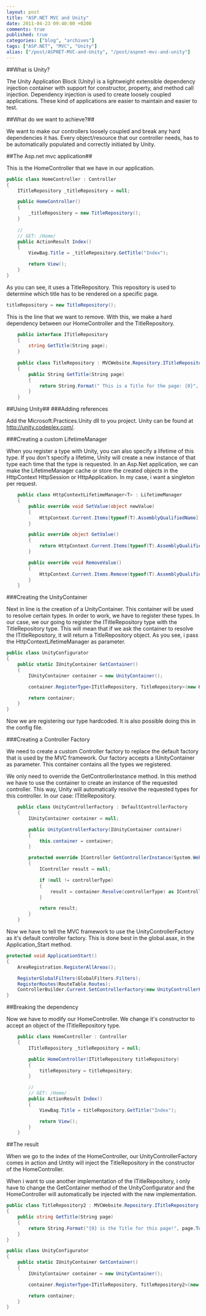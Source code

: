 ```yaml
---
layout: post
title: "ASP.NET MVC and Unity"
date: 2011-04-23 09:40:00 +0200
comments: true
published: true
categories: ["blog", "archives"]
tags: ["ASP.NET", "MVC", "Unity"]
alias: ["/post/ASPNET-MVC-and-Unity", "/post/aspnet-mvc-and-unity"]
---
```

##What is Unity?

The Unity Application Block (Unity) is a lightweight extensible dependency injection container with support for constructor, property, and method call injection. Dependency injection is used to create loosely coupled applications. These kind of applications are easier to maintain and easier to test.

##What do we want to achieve?##

We want to make our controllers loosely coupled and break any hard dependencies it has. Every object/resource that our controller needs, has to be automatically populated and correctly initiated by Unity.


##The Asp.net mvc application##

This is the HomeController that we have in our application.

```csharp
public class HomeController : Controller
{
    ITitleRepository _titleRepository = null;

    public HomeController()
    {
        _titleRepository = new TitleRepository();
    }
    
    //
    // GET: /Home/
    public ActionResult Index()
    {
        ViewBag.Title = _titleRepository.GetTitle("Index");

        return View();
    }
}
```

As you can see, it uses a TitleRepository. This repository is used to determine which title has to be rendered on a specific page.

```csharp
titleRepository = new TitleRepository();
```

This is the line that we want to remove. With this, we make a hard dependency between our HomeController and the TitleRepository.

```csharp
    public interface ITitleRepository
    {
        string GetTitle(String page);
    }
 
    public class TitleRepository : MVCWebsite.Repository.ITitleRepository
    {
        public String GetTitle(String page)
        {
            return String.Format(" This is a Title for the page: {0}", page);
        }
    }
```

##Using Unity##
###Adding references

Add the Microsoft.Practices.Unity dll to you project. Unity can be found at http://unity.codeplex.com/.

###Creating a custom LifetimeManager

When you register a type with Unity, you can also specify a lifetime of this type. If you don't specify a lifetime, Unity will create a new instance of that type each time that the type is requested. In an Asp.Net application, we can make the LifetimeManager cache or store the created objects in the HttpContext HttpSession or HttpApplication. In my case, i want a singleton per request.

```csharp
    public class HttpContextLifetimeManager<T> : LifetimeManager
    {
        public override void SetValue(object newValue)
        {
            HttpContext.Current.Items[typeof(T).AssemblyQualifiedName] = newValue;
        }

        public override object GetValue()
        {
            return HttpContext.Current.Items[typeof(T).AssemblyQualifiedName];
        }

        public override void RemoveValue()
        {
            HttpContext.Current.Items.Remove(typeof(T).AssemblyQualifiedName);
        }  
    }
```


###Creating the UnityContainer

Next in line is the creation of a UnityContainer. This container will be used to resolve certain types. In order to work, we have to register these types. In our case, we our going to register the ITitleRepository type with the TitleRepository type. This will mean that if we ask the container to resolve the ITitleRepository, it will return a TitleRepository object. As you see, i pass the HttpContextLifetimeManager as parameter.

```csharp
public class UnityConfigurator
{
    public static IUnityContainer GetContainer()
    {
        IUnityContainer container = new UnityContainer();

        container.RegisterType<ITitleRepository, TitleRepository>(new HttpContextLifetimeManager<ITitleRepository>());

        return container;
    }
}
```

Now we are registering our type hardcoded. It is also possible doing this in the config file.

###Creating a Controller Factory

We need to create a custom Controller factory to replace the default factory that is used by the MVC framework. Our factory accepts a IUnityContainer as parameter. This container contains all the types we registered.

We only need to override the GetControllerInstance method. In this method we have to use the container to create an instance of the requested controller. This way, Unity will automatically resolve the requested types for this controller. In our case: ITitleRepository.

```csharp
    public class UnityControllerFactory : DefaultControllerFactory
    {
        IUnityContainer container = null;

        public UnityControllerFactory(IUnityContainer container)
        {
            this.container = container;
        }

        protected override IController GetControllerInstance(System.Web.Routing.RequestContext requestContext, Type controllerType)
        {
            IController result = null;

            if (null != controllerType)
            {
                result = container.Resolve(controllerType) as IController;
            }

            return result;
        }
    }
```

Now we have to tell the MVC framework to use the UnityControllerFactory as it's default controller factory. This is done best in the global.asax, in the Application_Start method.

```csharp
protected void ApplicationStart()
{
    AreaRegistration.RegisterAllAreas();

    RegisterGlobalFilters(GlobalFilters.Filters);
    RegisterRoutes(RouteTable.Routes);
    ControllerBuilder.Current.SetControllerFactory(new UnityControllerFactory(UnityConfigurator.GetContainer()));
}
```

##Breaking the dependency

Now we have to modify our HomeController. We change it's constructor to accept an object of the ITitleRepository type.

```csharp
    public class HomeController : Controller
    {
        ITitleRepository _titleRepository = null;

        public HomeController(ITitleRepository titleRepository)
        {
            titleRepository = titleRepository;
        }

        //
        // GET: /Home/
        public ActionResult Index()
        {
            ViewBag.Title = titleRepository.GetTitle("Index");

            return View();
        }
    }
```


##The result

When we go to the index of the HomeController, our UnityControllerFactory comes in action and Untity will inject the TitleRepository in the constructor of the HomeController.

When i want to use another implementation of the ITitleRepository, i only have to change the GetContainer method of the UnityConfigurator and the HomeController will automatically be injected with the new implementation.

```csharp
public class TitleRepository2 : MVCWebsite.Repository.ITitleRepository
{
    public string GetTitle(String page)
    {
        return String.Format("{0} is the Title for this page!", page.ToUpper());
    }
}

public class UnityConfigurator
{
    public static IUnityContainer GetContainer()
    {
        IUnityContainer container = new UnityContainer();

        container.RegisterType<ITitleRepository, TitleRepository2>(new HttpContextLifetimeManager<ITitleRepository>());

        return container;
    }
}
```
